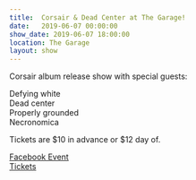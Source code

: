 ```yaml
---
title:  Corsair & Dead Center at The Garage!
date:   2019-06-07 00:00:00
show_date: 2019-06-07 18:00:00
location: The Garage
layout: show
---
```

Corsair album release show with special guests:  

Defying white  
Dead center  
Properly grounded  
Necronomica  

Tickets are $10 in advance or $12 day of.  

[Facebook Event](https://www.facebook.com/events/425485038008706/)  
[Tickets](#)